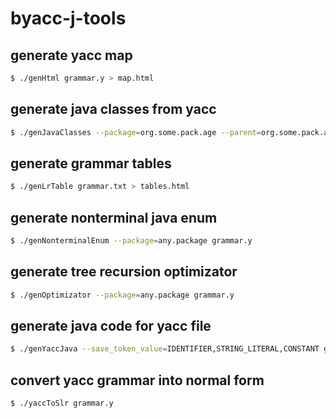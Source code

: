 byacc-j-tools
=============

generate yacc map
-----------------

```bash
$ ./genHtml grammar.y > map.html
```

generate java classes from yacc
-------------------------------

```bash
$ ./genJavaClasses --package=org.some.pack.age --parent=org.some.pack.age.ParentClass --directory=test --tokens=IDENTIFIER,CONSTANT,STRING_LITERAL grammar.y
```

generate grammar tables
-----------------------

```bash
$ ./genLrTable grammar.txt > tables.html
```

generate nonterminal java enum
------------------------------

```bash
$ ./genNonterminalEnum --package=any.package grammar.y
```

generate tree recursion optimizator
-----------------------------------

```bash
$ ./genOptimizator --package=any.package grammar.y
```

generate java code for yacc file 
--------------------------------

```bash
$ ./genYaccJava --save_token_value=IDENTIFIER,STRING_LITERAL,CONSTANT grammar.y > example.y
```

convert yacc grammar into normal form
-------------------------------------

```bash
$ ./yaccToSlr grammar.y
```
